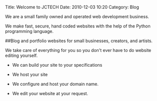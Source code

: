 Title: Welcome to JCTECH
Date: 2010-12-03 10:20
Category: Blog

We are a small family owned and operated web development business.

We make fast, secure, hand coded websites with the help of the Python programming language.  

##Blog and portfolio websites for small businesses, creators, and artists.

We take care of everything for you so you don't ever have to do website editing yourself.  

- We can build your site to  your specifications

 - We host your site

 - We configure and host your domain name.

- We edit your website at your request.



